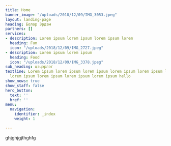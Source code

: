 ```yaml
---
title: Home
banner_image: "/uploads/2018/12/09/IMG_3053.jpeg"
layout: landing-page
heading: Болор Эрдэм
partners: []
services:
- description: Lorem ipsum lorem ipsum lorem ipsum lorem
  heading: Fun
  icon: "/uploads/2018/12/09/IMG_2727.jpeg"
- description: Lorem ipsum lorem ipsum
  heading: Food
  icon: "/uploads/2018/12/09/IMG_3378.jpeg"
sub_heading: цэцэрлэг
textline: Lorem ipsum lorem ipsum lorem ipsum lorem ipsum lorem ipsum lorem ipsum
  lorem ipsum lorem ipsum lorem ipsum lorem ipsum hello
show_news: true
show_staff: false
hero_button:
  text: ''
  href: ''
menu:
  navigation:
    identifier: _index
    weight: 1

---
```

ghjghjgjthghfg